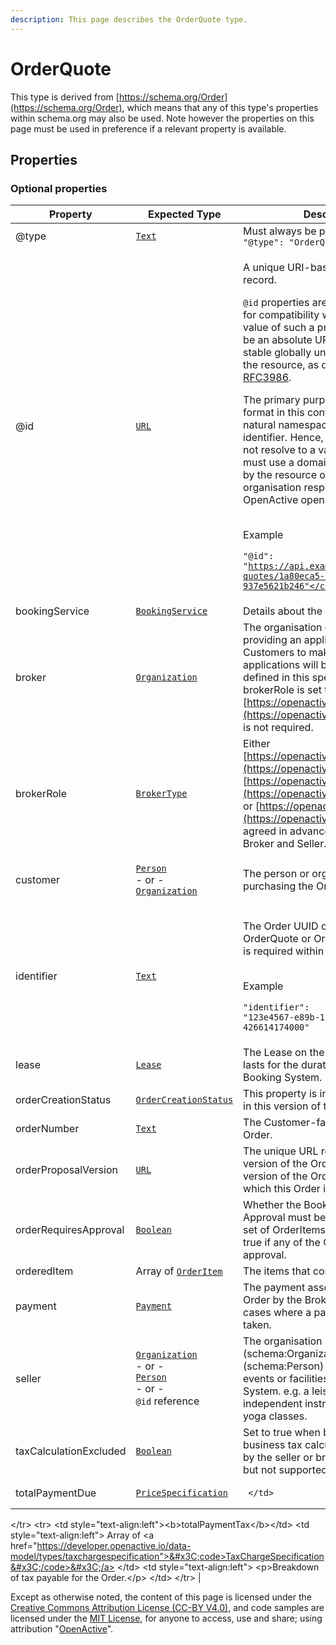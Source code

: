 ```yaml
---
description: This page describes the OrderQuote type.
---
```


# OrderQuote

This type is derived from [https://schema.org/Order](https://schema.org/Order), which means that any of this type's properties within schema.org may also be used. Note however the properties on this page must be used in preference if a relevant property is available.

## **Properties**

### **Optional properties**

| Property               | Expected Type                                                                                                                                                                                                                                               | Description                                                                                                                                                                                                                                                                                                                                                                                                                                                                                                                                                                                                                                                                                                                                                                                  |
| ---------------------- | ----------------------------------------------------------------------------------------------------------------------------------------------------------------------------------------------------------------------------------------------------------- | -------------------------------------------------------------------------------------------------------------------------------------------------------------------------------------------------------------------------------------------------------------------------------------------------------------------------------------------------------------------------------------------------------------------------------------------------------------------------------------------------------------------------------------------------------------------------------------------------------------------------------------------------------------------------------------------------------------------------------------------------------------------------------------------- |
| @type                  | [`Text`](https://schema.org/Text)                                                                                                                                                                                                                           | Must always be present and set to `"@type": "OrderQuote"`                                                                                                                                                                                                                                                                                                                                                                                                                                                                                                                                                                                                                                                                                                                                    |
| @id                    | [`URL`](https://schema.org/URL)                                                                                                                                                                                                                             | <p>A unique URI-based identifier for the record.</p><p><code>@id</code> properties are used as identifiers for compatibility with JSON-LD. The value of such a property must always be an absolute URI that provides a stable globally unique identifier for the resource, as described in <a href="https://tools.ietf.org/html/rfc3986">RFC3986</a>.</p><p>The primary purpose of the URI format in this context is to provide natural namespacing for the identifier. Hence, the URI itself may not resolve to a valid endpoint, but must use a domain name controlled by the resource owner (the organisation responsible for the OpenActive open data feed).</p><p><br>Example</p><p><code>"@id": "https://api.example.com/order-quotes/1a80eca5-99f1-4e9a-81da-937e5621b246"</code></p> |
| bookingService         | [`BookingService`](https://developer.openactive.io/data-model/types/bookingservice)                                                                                                                                                                         | Details about the Booking System                                                                                                                                                                                                                                                                                                                                                                                                                                                                                                                                                                                                                                                                                                                                                             |
| broker                 | [`Organization`](https://developer.openactive.io/data-model/types/organization)                                                                                                                                                                             | The organisation or developer providing an application that allows Customers to make bookings. Those applications will be clients of the API defined in this specification. If brokerRole is set to [https://openactive.io/NoBroker](https://openactive.io/NoBroker) this is not required.                                                                                                                                                                                                                                                                                                                                                                                                                                                                                                   |
| brokerRole             | [`BrokerType`](https://openactive.io/BrokerType)                                                                                                                                                                                                            | Either [https://openactive.io/AgentBroker](https://openactive.io/AgentBroker), [https://openactive.io/ResellerBroker](https://openactive.io/ResellerBroker) or [https://openactive.io/NoBroker](https://openactive.io/NoBroker), as agreed in advance between the Broker and Seller.                                                                                                                                                                                                                                                                                                                                                                                                                                                                                                         |
| customer               | <p><a href="https://developer.openactive.io/data-model/types/person"><code>Person</code></a><br>- or -<br><a href="https://developer.openactive.io/data-model/types/organization"><code>Organization</code></a></p>                                         | The person or organization purchasing the Order.                                                                                                                                                                                                                                                                                                                                                                                                                                                                                                                                                                                                                                                                                                                                             |
| identifier             | [`Text`](https://schema.org/Text)                                                                                                                                                                                                                           | <p>The Order UUID of the Order, OrderQuote or OrderProposal, which is required within the Orders feed.</p><p><br>Example</p><p><code>"identifier": "123e4567-e89b-12d3-a456-426614174000"</code></p>                                                                                                                                                                                                                                                                                                                                                                                                                                                                                                                                                                                         |
| lease                  | [`Lease`](https://developer.openactive.io/data-model/types/lease)                                                                                                                                                                                           | The Lease on the OrderItems which lasts for the duration specified by the Booking System.                                                                                                                                                                                                                                                                                                                                                                                                                                                                                                                                                                                                                                                                                                    |
| orderCreationStatus    | [`OrderCreationStatus`](https://openactive.io/OrderCreationStatus)                                                                                                                                                                                          | This property is internal to the Broker in this version of the specification.                                                                                                                                                                                                                                                                                                                                                                                                                                                                                                                                                                                                                                                                                                                |
| orderNumber            | [`Text`](https://schema.org/Text)                                                                                                                                                                                                                           | The Customer-facing identifier of the Order.                                                                                                                                                                                                                                                                                                                                                                                                                                                                                                                                                                                                                                                                                                                                                 |
| orderProposalVersion   | [`URL`](https://schema.org/URL)                                                                                                                                                                                                                             | The unique URL representing this version of the OrderProposal, or the version of the OrderProposal to which this Order is related.                                                                                                                                                                                                                                                                                                                                                                                                                                                                                                                                                                                                                                                           |
| orderRequiresApproval  | [`Boolean`](https://schema.org/Boolean)                                                                                                                                                                                                                     | Whether the Booking Flow with Approval must be used to book the set of OrderItems included. must be true if any of the OrderItems require approval.                                                                                                                                                                                                                                                                                                                                                                                                                                                                                                                                                                                                                                          |
| orderedItem            | Array of [`OrderItem`](https://developer.openactive.io/data-model/types/orderitem)                                                                                                                                                                          | The items that constitute the Order.                                                                                                                                                                                                                                                                                                                                                                                                                                                                                                                                                                                                                                                                                                                                                         |
| payment                | [`Payment`](https://developer.openactive.io/data-model/types/payment)                                                                                                                                                                                       | The payment associated with the Order by the Broker. It is required for cases where a payment has been taken.                                                                                                                                                                                                                                                                                                                                                                                                                                                                                                                                                                                                                                                                                |
| seller                 | <p><a href="https://developer.openactive.io/data-model/types/organization"><code>Organization</code></a><br>- or -<br><a href="https://developer.openactive.io/data-model/types/person"><code>Person</code></a><br>- or -<br><code>@id</code> reference</p> | The organisation (schema:Organization) or person (schema:Person) providing access to events or facilities via a Booking System. e.g. a leisure provider or independent instructor running a yoga classes.                                                                                                                                                                                                                                                                                                                                                                                                                                                                                                                                                                                    |
| taxCalculationExcluded | [`Boolean`](https://schema.org/Boolean)                                                                                                                                                                                                                     | Set to true when business-to-business tax calculation is required by the seller or brokerRole settings, but not supported by the Broker.                                                                                                                                                                                                                                                                                                                                                                                                                                                                                                                                                                                                                                                     |
| totalPaymentDue        | [`PriceSpecification`](https://developer.openactive.io/data-model/types/pricespecification)                                                                                                                                                                 | <pre><code>  &#x3C;/td>
&#x3C;/tr>
&#x3C;tr>
  &#x3C;td style="text-align:left">&#x3C;b>totalPaymentTax&#x3C;/b>&#x3C;/td>
  &#x3C;td style="text-align:left">
    Array of &#x3C;a href="https://developer.openactive.io/data-model/types/taxchargespecification">&#x3C;code>TaxChargeSpecification&#x3C;/code>&#x3C;/a>
  &#x3C;/td>
  &#x3C;td style="text-align:left">
    &#x3C;p>Breakdown of tax payable for the Order.&#x3C;/p>
  &#x3C;/td>
&#x3C;/tr>
</code></pre>                                                                                                                                                                                                                                                                                                                |

Except as otherwise noted, the content of this page is licensed under the [Creative Commons Attribution License (CC-BY V4.0)](https://creativecommons.org/licenses/by/4.0/), and code samples are licensed under the [MIT License](https://opensource.org/licenses/MIT), for anyone to access, use and share; using attribution "[OpenActive](https://www.openactive.io/)".
